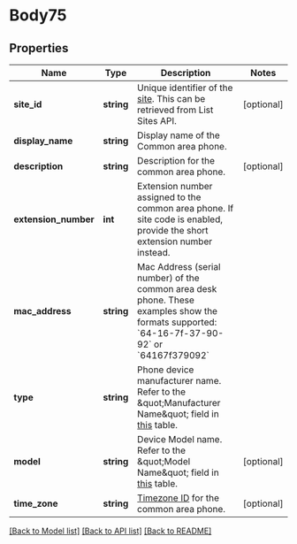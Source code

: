 # Body75

## Properties
Name | Type | Description | Notes
------------ | ------------- | ------------- | -------------
**site_id** | **string** | Unique identifier of the [site](https://support.zoom.us/hc/en-us/articles/360020809672). This can be retrieved from List Sites API. | [optional] 
**display_name** | **string** | Display name of the Common area phone. | 
**description** | **string** | Description for the common area phone. | [optional] 
**extension_number** | **int** | Extension number assigned to the common area phone. If site code is enabled, provide the short extension number instead. | 
**mac_address** | **string** | Mac Address (serial number) of the common area desk phone. These examples show the formats supported: &#x60;64-16-7f-37-90-92&#x60; or &#x60;64167f379092&#x60; | 
**type** | **string** | Phone device manufacturer name. Refer to the \&quot;Manufacturer Name\&quot; field in [this](https://marketplace.zoom.us/docs/api-reference/other-references/zoomphone-supporteddevice) table. | 
**model** | **string** | Device Model name. Refer to the \&quot;Model Name\&quot; field in [this](https://marketplace.zoom.us/docs/api-reference/other-references/zoomphone-supporteddevice) table. | [optional] 
**time_zone** | **string** | [Timezone ID](https://marketplace.zoom.us/docs/api-reference/other-references/abbreviation-lists) for the common area phone. | [optional] 

[[Back to Model list]](../README.md#documentation-for-models) [[Back to API list]](../README.md#documentation-for-api-endpoints) [[Back to README]](../README.md)


